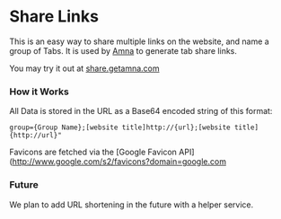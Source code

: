 # Share Links
This is an easy way to share multiple links on the website, and name a group of Tabs. It is used by [Amna](https://getamna.com) to generate tab share links.

You may try it out at [share.getamna.com](http://share.getamna.com/share/?code=Z3JvdXA9TmV3cyBXZWJzaXRlcztbbmV3cy5nb29nbGUuY29tXWh0dHA6Ly9uZXdzLmdvb2dsZS5jb207W25ld3MueWNvbWJpbmF0b3IuY29tXWh0dHA6Ly9uZXdzLnljb21iaW5hdG9yLmNvbTtbdGltZXMuY29tXWh0dHA6Ly90aW1lcy5jb207W3dzai5jb21daHR0cDovL3dzai5jb207W2Nubi5jb21daHR0cDovL2Nubi5jb207)

### How it Works

All Data is stored in the URL as a Base64 encoded string of this format:
````
group={Group Name};[website title]http://{url};[website title]{http://url}"
````

Favicons are fetched via the [Google Favicon API](http://www.google.com/s2/favicons?domain=google.com

### Future
We plan to add URL shortening in the future with a helper service.
